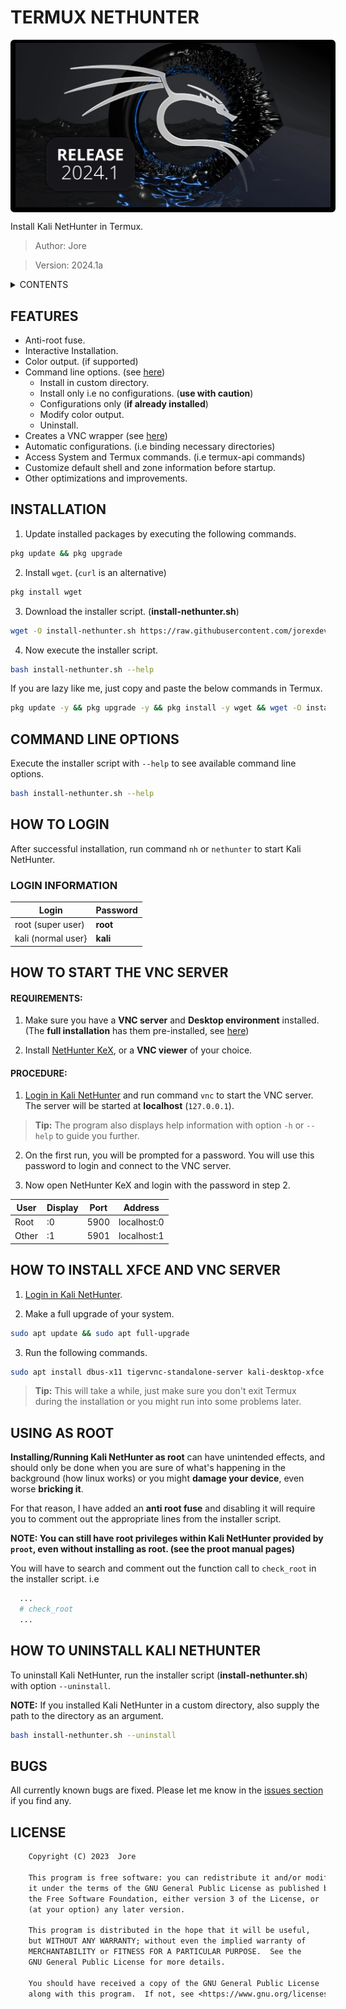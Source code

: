 # TERMUX NETHUNTER

<div style="width:100%;background-color:black;border:3px solid black;border-radius:6px;margin:5px 0;padding:2px 5px">
  <img src="./logo.webp"
    alt="image could not be loaded"
    style="color:red;background-color:black;font-weight:bold"/>
</div>

Install Kali NetHunter in Termux.

> Author: Jore

> Version: 2024.1a

<details>
<summary>CONTENTS</summary>

- [FEATURES](#features "List of available features.")
- [INSTALLATION](#installation "Steps for installation.")
- [COMMAND LINE OPTIONS](#command-line-options "Available command line options.")
- [HOW TO LOGIN](#how-to-login "Steps on how to login.")
  - [LOGIN INFORMATION](#login-information "User name and password for logging in.")
- [HOW TO START THE VNC SERVER](#how-to-start-the-vnc-server "Steps on how to start the VNC server.")
  - [REQUIREMENTS](#requirements "Requirements for starting the VNC server.")
  - [PROCEDURE](#procedure "Procedure for starting the VNC server.")
- [HOW TO INSTALL XFCE AND VNC SERVER](#how-to-install-xfce-and-vnc-server "Steps on how to install a Desktop Environment and a VNC server.")
- [USING AS ROOT](#using-as-root "Installing Kali NetHunter as root")
- [HOW TO UNINSTALL KALI NETHUNTER](#how-to-uninstall-kali-nethunter "Steps on how to uninstall Kali NetHunter.")
- [BUGS](#bugs "Bug information")
- [LICENSE](#license "Program license.")

</details>

## FEATURES

- Anti-root fuse.
- Interactive Installation.
- Color output. (if supported)
- Command line options. (see [here](#command-line-options "Available command line options."))
  - Install in custom directory.
  - Install only i.e no configurations. (**use with caution**)
  - Configurations only (**if already installed**)
  - Modify color output.
  - Uninstall.
- Creates a VNC wrapper (see [here](#how-to-start-the-vnc-server "Steps on how to start the VNC server."))
- Automatic configurations. (i.e binding necessary directories)
- Access System and Termux commands. (i.e termux-api commands)
- Customize default shell and zone information before startup.
- Other optimizations and improvements.

## INSTALLATION

1.  Update installed packages by executing the following commands.

```bash
pkg update && pkg upgrade
```

2.  Install `wget`. (`curl` is an alternative)

```bash
pkg install wget
```

3.  Download the installer script. (**install-nethunter.sh**)

```bash
wget -O install-nethunter.sh https://raw.githubusercontent.com/jorexdeveloper/termux-nethunter/main/install-nethunter.sh
```

4.  Now execute the installer script.

```bash
bash install-nethunter.sh --help
```

If you are lazy like me, just copy and paste the below commands in Termux.

```bash
pkg update -y && pkg upgrade -y && pkg install -y wget && wget -O install-nethunter.sh https://raw.githubusercontent.com/jorexdeveloper/termux-nethunter/main/install-nethunter.sh && bash install-nethunter.sh --help
```

## COMMAND LINE OPTIONS

Execute the installer script with `--help` to see available command line options.

```bash
bash install-nethunter.sh --help
```

## HOW TO LOGIN

After successful installation, run command `nh` or `nethunter` to start Kali NetHunter.

### LOGIN INFORMATION

| Login              | Password |
| ------------------ | -------- |
| root (super user)  | **root** |
| kali (normal user} | **kali** |

## HOW TO START THE VNC SERVER

#### REQUIREMENTS:

1.  Make sure you have a **VNC server** and **Desktop environment** installed. (The **full installation** has them pre-installed, see [here](#how-to-install-xfce-and-vnc-server "Steps on how to start the VNC server."))

2.  Install [NetHunter KeX](https://store.nethunter.com/en/packages "Kali NetHunter Store"), or a **VNC viewer** of your choice.

#### PROCEDURE:

1.  [Login in Kali NetHunter](#how-to-login "Steps on how to login.") and run command `vnc` to start the VNC server. The server will be started at **localhost** (`127.0.0.1`).

> **Tip:** The program also displays help information with option `-h` or `--help` to guide you further.

2.  On the first run, you will be prompted for a password. You will use this password to login and connect to the VNC server.

3.  Now open NetHunter KeX and login with the password in step 2.

| User  | Display | Port | Address     |
| ----- | ------- | ---- | ----------- |
| Root  | :0      | 5900 | localhost:0 |
| Other | :1      | 5901 | localhost:1 |

## HOW TO INSTALL XFCE AND VNC SERVER

1.  [Login in Kali NetHunter](#how-to-login "Steps on how to login.").

2.  Make a full upgrade of your system.

```bash
sudo apt update && sudo apt full-upgrade
```

3.  Run the following commands.

```bash
sudo apt install dbus-x11 tigervnc-standalone-server kali-desktop-xfce
```

> **Tip:** This will take a while, just make sure you don't exit Termux during the installation or you might run into some problems later.

## USING AS ROOT

**Installing/Running Kali NetHunter as root** can have unintended effects, and should only be done when you are sure of what's happening in the background (how linux works) or you might **damage your device**, even worse **bricking it**.

For that reason, I have added an **anti root fuse** and disabling it will require you to comment out the appropriate lines from the installer script.

**NOTE: You can still have root privileges within Kali NetHunter provided by `proot`, even without installing as root. (see the proot manual pages)**

You will have to search and comment out the function call to `check_root` in the installer script. i.e

```bash
  ...
  # check_root
  ...
```

## HOW TO UNINSTALL KALI NETHUNTER

To uninstall Kali NetHunter, run the installer script (**install-nethunter.sh**) with option `--uninstall`.

**NOTE:** If you installed Kali NetHunter in a custom directory, also supply the path to the directory as an argument.

```bash
bash install-nethunter.sh --uninstall
```

## BUGS

All currently known bugs are fixed. Please let me know in the [issues section](https://github.com/jorexdeveloper/termux-nethunter/issues "The issues section.") if you find any.

## LICENSE

```txt
    Copyright (C) 2023  Jore

    This program is free software: you can redistribute it and/or modify
    it under the terms of the GNU General Public License as published by
    the Free Software Foundation, either version 3 of the License, or
    (at your option) any later version.

    This program is distributed in the hope that it will be useful,
    but WITHOUT ANY WARRANTY; without even the implied warranty of
    MERCHANTABILITY or FITNESS FOR A PARTICULAR PURPOSE.  See the
    GNU General Public License for more details.

    You should have received a copy of the GNU General Public License
    along with this program.  If not, see <https://www.gnu.org/licenses/>.
```
